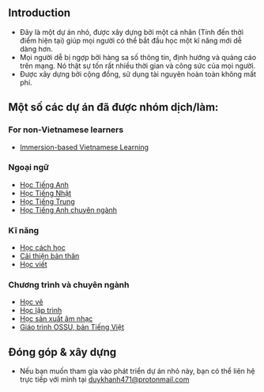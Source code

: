 ## Introduction
- Đây là một dự án nhỏ, được xây dựng bởi một cá nhân (Tính đến thời điểm hiện tại) giúp mọi người có thể bắt đầu học một kĩ năng mới dễ dàng hơn.
- Mọi người dễ bị ngợp bởi hàng sa số thông tin, định hướng và quảng cáo trên mạng. Nó thật sự tốn rất nhiều thời gian và công sức của mọi người.
- Được xây dựng bởi cộng đồng, sử dụng tài nguyên hoàn toàn không mất phí. 

## Một số các dự án đã được nhóm dịch/làm:

### For non-Vietnamese learners
- [Immersion-based Vietnamese Learning](https://daihocmo.github.io/learn-vietnamese)

### Ngoại ngữ

- [Học Tiếng Anh](https://daihocmo.github.io/tieng-anh/)
- [Học Tiếng Nhật](https://daihocmo.github.io/tieng-nhat)
- [Học Tiếng Trung](https://daihocmo.github.io/tieng-trung/)
- [Học Tiếng Anh chuyên ngành](https://daihocmo.github.io/tieng-anh-chuyen-nganh/)

### Kĩ năng
- [Học cách học](https://daihocmo.github.io/cach-hoc)
- [Cải thiện bản thân](https://daihocmo.github.io/cai-thien-ban-than/)
- [Học viết](https://daihocmo.github.io/hoc-viet/)

### Chương trình và chuyên ngành

- [Học vẽ](https://daihocmo.github.io/hoc-ve/)
- [Học lập trình](https://daihocmo.github.io/lap-trinh/)
- [Học sản xuất âm nhạc](https://daihocmo.github.io/lam-nhac)
- [Giáo trình OSSU, bản Tiếng Việt](https://daihocmo.github.io/ossu-vi)

## Đóng góp & xây dựng
- Nếu bạn muốn tham gia vào phát triển dự án nhỏ này, bạn có thể liên hệ trực tiếp với mình tại duykhanh471@protonmail.com